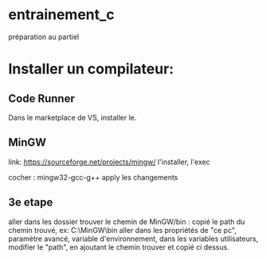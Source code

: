 # entrainement_c
préparation au partiel

# Installer un compilateur:

## Code Runner
Dans le marketplace de VS, installer le.

## MinGW
link: https://sourceforge.net/projects/mingw/
l'installer, l'exec

cocher : mingw32-gcc-g++
apply les changements

## 3e etape

aller dans les dossier trouver le chemin de MinGW/bin : 
copié le path du chemin trouvé, ex: C:\MinGW\bin
aller dans les propriétés de "ce pc", paramètre avancé, variable d'environnement, dans les variables utilisateurs, modifier le "path", en ajoutant le chemin trouver et copié ci dessus.

